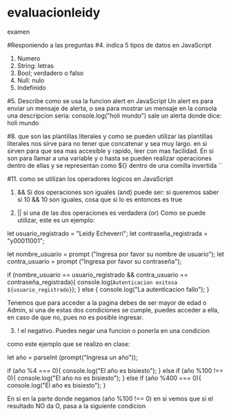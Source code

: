# evaluacionleidy
examen 

#Responiendo a las preguntas 
#4. indica 5 tipos de datos en JavaScript
1. Numero 
2. String: letras
3. Bool; verdadero o falso
4. Null: nulo
5. Indefinido

#5. Describe como se usa la funcion alert en JavaScript 
Un alert es para enviar un mensaje de alerta, o sea para mostrar un mensaje en la consola
una descripcion seria:
console.log("holi mundo")
sale un alerta donde dice: holi mundo 

#8. que son las plantillas literales y como se pueden utilizar 
las plantillas literales nos sirve para no tener que concatenar y sea muy largo. 
en si sirven para que sea mas accesible y rapido, leer con mas facilidad. 
En si son para llamar a una variable y o hasta se pueden realizar operaciones dentro de ellas
y se representan como ${} dentro de una comilla invertida ``

#11. como se utilizan los operadores logicos en JavaScript 

1. && Si dos operaciones son iguales (and) puede ser:
si queremos saber si 10 && 10  son iguales, cosa que si lo es entonces es true

2. || si una de las dos operaciones es verdadera (or)
Como se puede utilizar, este es un ejemplo: 

let usuario_registrado = "Leidy Echeverri";
let contraseña_registrada = "y00011001";

let nombre_usuario = prompt ("Ingresa por favor su nombre de usuario");
let contra_usuario = prompt ("Ingresa por favor su contraseña");

if (nombre_usuario == usuario_registrado && contra_usuario == contraseña_registrada){
    console.log(`Autenticacion exitosa ${usuario_registrado}`);
} else {
    console.log("La autenticacion fallo");
}

Tenemos que para acceder a la pagina debes de ser mayor de edad o Admin, si una de estas dos condiciones se cumple, puedes acceder a ella, en caso de que no, pues no es posible ingresar. 

3. ! el negativo. 
Puedes negar una funcion o ponerla en una condicion

como este ejemplo que se realizo en clase: 

let año = parseInt (prompt("Ingresa un año"));

if (año %4 === 0){
    console.log("El año es bisiesto");
} else if (año %100 !== 0){
    console.log("El año no es bisiesto");
} else if (año %400 === 0){
    console.log("El año es bisiesto");
} 

En si en la parte donde negamos (año %100 !== 0) en si vemos que si el resultado NO
da O, pasa a la siguiente condicion 




